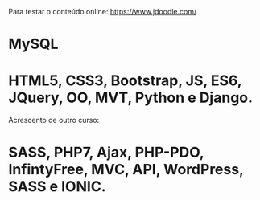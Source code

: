 Para testar o conteúdo online:
https://www.jdoodle.com/
# MySQL 
# HTML5, CSS3, Bootstrap, JS, ES6, JQuery, OO, MVT, Python e Django.
Acrescento de outro curso:
# SASS, PHP7, Ajax, PHP-PDO, InfintyFree, MVC, API, WordPress, SASS e IONIC.
